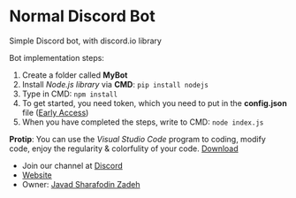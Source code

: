 # Normal Discord Bot
Simple Discord bot, with discord.io library

Bot implementation steps:

1. Create a folder called **MyBot**
2. Install *Node.js library* via **CMD**: `pip install nodejs`
3. Type in CMD: `npm install`
4. To get started, you need token, which you need to put in the **config.json** file ([Early Access](https://discordapp.com/developers/applications/))
5. When you have completed the steps, write to CMD: `node index.js`

**Protip**: You can use the *Visual Studio Code* program to coding, modify code, enjoy the regularity & colorfulity of your code. [Download](https://code.visualstudio.com/Download)

 * Join our channel at [Discord](https://discord.gg/wWarT8G)
 * [Website](https://javadsharafodinzadeh.ir/discord-lifebuoy)
 * Owner: [Javad Sharafodin Zadeh](https://javadsharafodinzadeh.ir)
